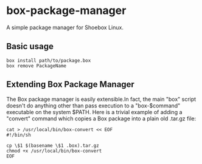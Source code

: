 # box-package-manager
A simple package manager for Shoebox Linux.
## Basic usage
```
box install path/to/package.box
box remove PackageName
```
## Extending Box Package Manager
The Box package manager is easily extensible.In fact, the main "box" script doesn't do anything other than pass execution to a "box-$command" executable on the system $PATH. Here is a trivial example of adding a "convert" command which copies a Box package into a plain old .tar.gz file:
```
cat > /usr/local/bin/box-convert << EOF
#!/bin/sh

cp \$1 $(basename \$1 .box).tar.gz
chmod +x /usr/local/bin/box-convert
EOF
```
